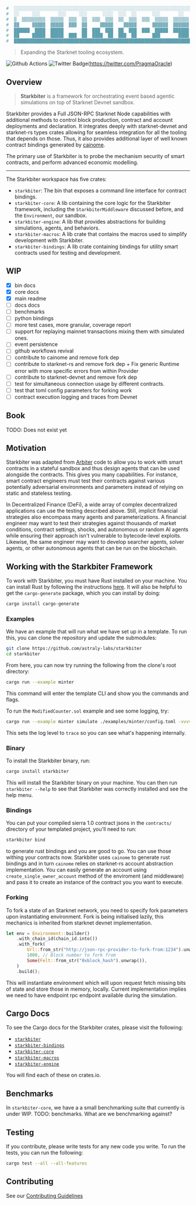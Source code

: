 ```bash
#  ░░░░░░░░░░░░░░░░░░░░░░░░░░░░░░░░░░░░░░░░░░░░░░░░░░░░░░░░░░░░░░░░░░░░░░░░░░░░░░░░░░░░░░░░░░░
#  ░░     ░░░       ░░░     ░░░      ░░░░  ░░░  ░░      ░░░       ░░       ░░      ░░      ░░░
#  ▒  ▒▒▒▒▒▒▒▒▒  ▒▒▒▒▒  ▒▒▒  ▒▒  ▒▒▒  ▒▒▒  ▒▒  ▒▒▒  ▒▒▒  ▒▒▒▒▒  ▒▒▒▒▒▒  ▒▒▒▒▒  ▒▒▒▒▒▒  ▒▒▒  ▒▒
#  ▓▓     ▓▓▓▓▓  ▓▓▓▓▓  ▓▓▓  ▓▓     ▓▓▓▓▓    ▓▓▓▓▓      ▓▓▓▓▓▓  ▓▓▓▓▓▓  ▓▓▓▓▓    ▓▓▓▓      ▓▓▓
#  ██████  ████  █████       ██  ███  ███  ██  ███  ███  █████  ██████  █████  ██████  ███  ██
#  ██     █████  █████  ███  ██  ████  ██  ███  ██      ███       ████  █████      ██  ████  █
#  ███████████████████████████████████████████████████████████████████████████████████████████
```
> Expanding the Starknet tooling ecosystem.

![Github Actions](https://github.com/astraly-labs/starkbiter/workflows/test/badge.svg)
![Twitter Badge](https://badgen.net/badge/icon/twitter?icon=twitter&label)(https://twitter.com/PragmaOracle)

## Overview
> **Starkbiter** is a framework for orchestrating event based agentic simulations on top of Starknet Devnet sandbox.

Starkbiter provides a Full JSON-RPC Starknet Node capabilities with additional methods to control block production, contract and account deployments and declaration. It integrates deeply with starknet-devnet and starknet-rs types crates allowing for seamless integration for all the tooling that depends on those. Thus, it also provides additional layer of well known contract bindings generated by [cainome](https://github.com/cartridge-gg/cainome).

The primary use of Starkbiter is to probe the mechanism security of smart contracts, and perform advanced economic modelling.

---

The Starkbiter workspace has five crates:
- `starkbiter`: The bin that exposes a command line interface for contract bindings.
- `starkbiter-core`: A lib containing the core logic for the Starkbiter framework, including the `StarkbiterMiddleware` discussed before, and the `Environment`, our sandbox.
- `starkbiter-engine`: A lib that provides abstractions for building simulations, agents, and behaviors.
- `starkbiter-macros`: A lib crate that contains the macros used to simplify development with Starkbiter.
- `starkbiter-bindings`: A lib crate containing bindings for utility smart contracts used for testing and development.

## WIP

- [x] bin docs
- [x] core docs
- [x] main readme
- [ ] docs docs
- [ ] benchmarks
- [ ] python bindings
- [ ] more test cases, more granular, coverage report
- [ ] support for replaying mainnet transactions mixing them with simulated ones.
- [ ] event persistence
- [ ] github workflows revival
- [ ] contribute to cainome and remove fork dep
- [ ] contribute to starknet-rs and remove fork dep + Fix generic Runtime error with more specific errors from within Provider
- [ ] contribute to starknet-devnet and remove fork dep
- [ ] test for simultaneous connection usage by different contracts.
- [ ] test that toml config parameters for forking work
- [ ] contract execution logging and traces from Devnet

## Book
TODO: Does not exist yet

## Motivation 
Starkbiter was adapted from [Arbiter](https://github.com/harnesslabs/arbiter) code to allow you to work with smart contracts in a stateful sandbox and thus design agents that can be used alongside the contracts.
This gives you many capabilities.
For instance, smart contract engineers must test their contracts against various potentially adversarial environments and parameters instead of relying on static and stateless testing.

In Decentralized Finance (DeFi), a wide array of complex decentralized applications can use the testing described above. Still, implicit financial strategies also encompass many agents and parameterizations. 
A financial engineer may want to test their strategies against thousands of market conditions, contract settings, shocks, and autonomous or random AI agents while ensuring their approach isn't vulnerable to bytecode-level exploits.
Likewise, the same engineer may want to develop searcher agents, solver agents, or other autonomous agents that can be run on the blockchain.

## Working with the Starkbiter Framework
To work with Starkbiter, you must have Rust installed on your machine. 
You can install Rust by following the instructions [here](https://www.rust-lang.org/tools/install). 
It will also be helpful to get the `cargo-generate` package, which you can install by doing:
```bash
cargo install cargo-generate
```

### Examples
We have an example that will run what we have set up in a template.
To run this, you can clone the repository and update the submodules:
```bash
git clone https://github.com/astraly-labs/starkbiter
cd starkbiter
```

From here, you can now try running the following from the clone's root directory:
```bash
cargo run --example minter 
```
This command will enter the template CLI and show you the commands and flags.

To run the `ModifiedCounter.sol` example and see some logging, try:
```bash
cargo run --example minter simulate ./examples/minter/config.toml -vvvv
```
This sets the log level to `trace` so you can see what's happening internally.

### Binary
To install the Starkbiter binary, run:
```bash
cargo install starkbiter
```
This will install the Starkbiter binary on your machine. You can then run `starkbiter --help` to see that Starkbiter was correctly installed and see the help menu.

### Bindings
You can put your compiled sierra 1.0 contract jsons in the `contracts/` directory of your templated project, you'll need to run:
```bash
starkbiter bind
```
to generate rust bindings and you are good to go. You can use those withing your contracts now.
Starkbiter uses `cainome` to generate rust bindings and in turn `cainome` relies on starknet-rs account abstraction implementation. You can easily generate an account using `create_single_owner_account` method of the enviroment (and middleware) and pass it to create an instance of the contract you you want to execute.

### Forking
To fork a state of an Starknet network, you need to specify fork parameters upon instantiating environment. Fork is being initialised lazily, this mechanics is inherited from starknet devnet implementation.

```rust
let env = Environment::builder()
    .with_chain_id(chain_id.into())
    .with_fork(
        Url::from_str("http://json-rpc-provider-to-fork-from:1234").unwrap(),
        1000, // Block number to fork from
        Some(Felt::from_str("0xblock_hash").unwrap()), 
    )
    .build();
```

This will instantiate environment which will upon request fetch missing bits of state and store those in memory, locally. Current implementation implies we need to have endpoint rpc endpoint available during the simulation.

## Cargo Docs

To see the Cargo docs for the Starkbiter crates, please visit the following:
- [`starkbiter`](https://docs.rs/crate/starkbiter/)
- [`starkbiter-bindings`](https://docs.rs/crate/starkbiter-bindings/)
- [`starkbiter-core`](https://docs.rs/starkbiter-core/)
- [`starkbiter-macros`](https://docs.rs/starkbiter-macros/)
- [`starkbiter-engine`](https://docs.rs/starkbiter-engine/)

You will find each of these on crates.io.

## Benchmarks
In `starkbiter-core`, we have a a small benchmarking suite that currently is under WIP.
TODO: benchmarks. What are we benchmarking against?

## Testing

If you contribute, please write tests for any new code you write. To run the tests, you can run the following:

```bash
cargo test --all --all-features
```

## Contributing

See our [Contributing Guidelines](https://github.com/astraly-labs/starkbiter/blob/main/.github/CONTRIBUTING.md)
